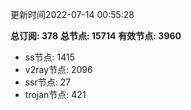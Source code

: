 更新时间2022-07-14 00:55:28

**总订阅: 378**
**总节点: 15714**
**有效节点: 3960**
- ss节点: 1415
- v2ray节点: 2096
- ssr节点: 27
- trojan节点: 421
